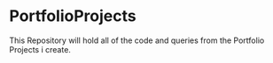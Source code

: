 # PortfolioProjects
This Repository will hold all of the code and queries from the Portfolio Projects i create.
